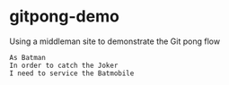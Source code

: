 # gitpong-demo
Using a middleman site to demonstrate the Git pong flow

```
As Batman
In order to catch the Joker
I need to service the Batmobile
```